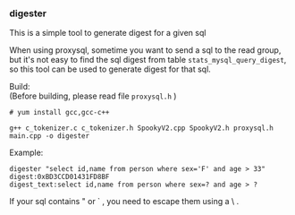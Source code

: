 ### digester 
This is a simple tool to generate digest for a given sql

When using proxysql, sometime you want to send a sql to the read group, but it's not easy to find the sql digest from table
`stats_mysql_query_digest`, so this tool can be used to generate digest for that sql.  

Build:  
(Before building, please read file `proxysql.h` )
```
# yum install gcc,gcc-c++

g++ c_tokenizer.c c_tokenizer.h SpookyV2.cpp SpookyV2.h proxysql.h main.cpp -o digester

```
Example:
```
digester "select id,name from person where sex='F' and age > 33"
digest:0xBD3CCD01431FD8BF
digest_text:select id,name from person where sex=? and age > ?
```
If your sql contains " or ` , you need to escape them using a \ .

